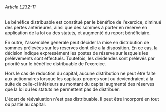 ###### Article L232-11

Le bénéfice distribuable est constitué par le bénéfice de l'exercice, diminué des pertes antérieures, ainsi que des sommes à porter en réserve en application de la loi ou des statuts, et augmenté du report bénéficiaire.

En outre, l'assemblée générale peut décider la mise en distribution de sommes prélevées sur les réserves dont elle a la disposition. En ce cas, la décision indique expressément les postes de réserve sur lesquels les prélèvements sont effectués. Toutefois, les dividendes sont prélevés par priorité sur le bénéfice distribuable de l'exercice.

Hors le cas de réduction du capital, aucune distribution ne peut être faite aux actionnaires lorsque les capitaux propres sont ou deviendraient à la suite de celle-ci inférieurs au montant du capital augmenté des réserves que la loi ou les statuts ne permettent pas de distribuer.

L'écart de réévaluation n'est pas distribuable. Il peut être incorporé en tout ou partie au capital.

